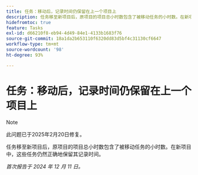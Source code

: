 ```yaml
---
title: 任务：移动后，记录时间仍保留在上一个项目上
description: 任务移至新项目后，原项目的项目总小时数包含了被移动任务的小时数。在新项目中，这些任务仍然正确地保留其记录时间。
hidefromtoc: true
feature: Tasks
exl-id: d66210f8-eb94-4d49-84e1-4133b1683f76
source-git-commit: 18a1da2b653110f6320dd83d5bf4c31130cf6647
workflow-type: tm+mt
source-wordcount: '98'
ht-degree: 93%

---
```


# 任务：移动后，记录时间仍保留在上一个项目上

>[!NOTE]
>
>此问题已于2025年2月20日修复。

任务移至新项目后，原项目的项目总小时数包含了被移动任务的小时数。在新项目中，这些任务仍然正确地保留其记录时间。

_首次报告于 2024 年 12 月 11 日。_
